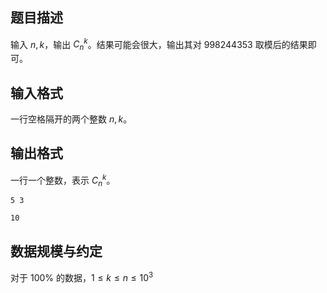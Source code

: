 ## 题目描述

输入 $n,k$，输出 $C_n^k$。结果可能会很大，输出其对 $998244353$ 取模后的结果即可。

## 输入格式

一行空格隔开的两个整数 $n,k$。  

## 输出格式

一行一个整数，表示 $C_n^k$。

```input1
5 3
```

```output1
10
```

## 数据规模与约定

对于 $100\%$ 的数据，$1\le k \le n \le 10^3$
